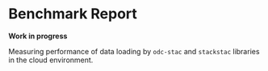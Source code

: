 # Benchmark Report 

**Work in progress**

Measuring performance of data loading by `odc-stac` and `stackstac` libraries in the cloud environment.
